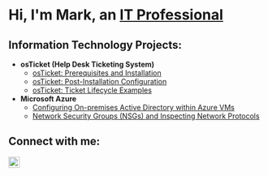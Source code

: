 <h1>Hi, I'm Mark, an <a href="https://linkedin.com/in/markafortadera">IT Professional</a></h1>

<h2> Information Technology Projects:</h2>

- <b>osTicket (Help Desk Ticketing System)</b>
  - [osTicket: Prerequisites and Installation](https://github.com/mark-afortadera/osticket-prereqs)
  - [osTicket: Post-Installation Configuration](https://github.com/mark-afortadera/post-install-config)
  - [osTicket: Ticket Lifecycle Examples](https://github.com/mark-afortadera/ticket-lifecycle)
- <b>Microsoft Azure</b>
  - [Configuring On-premises Active Directory within Azure VMs](https://github.com/mark-afortadera/configure-ad)
  - [Network Security Groups (NSGs) and Inspecting Network Protocols](https://github.com/mark-afortadera/azure-network-protocols)

<h2>Connect with me:</h2>

[<img align="left" alt="Mark | LinkedIn" width="22px" src="https://cdn.jsdelivr.net/npm/simple-icons@v3/icons/linkedin.svg" />][linkedin]


[linkedin]: https://linkedin.com/in/markafortadera
